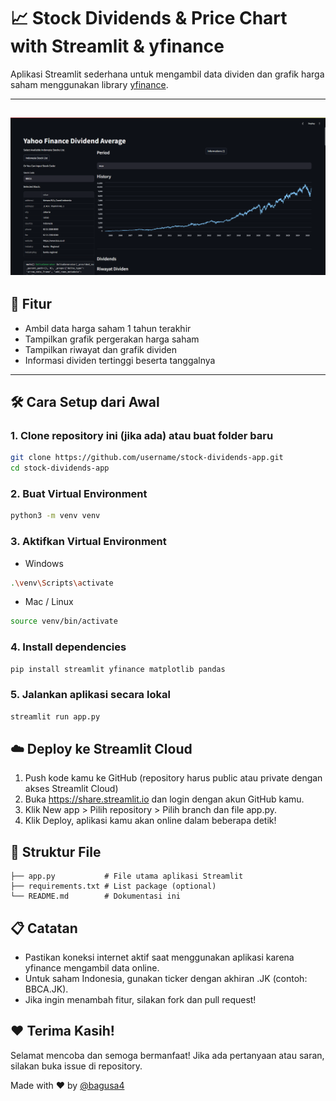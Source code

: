 # 📈 Stock Dividends & Price Chart with Streamlit & yfinance

Aplikasi Streamlit sederhana untuk mengambil data dividen dan grafik harga saham menggunakan library [yfinance](https://github.com/ranaroussi/yfinance).

---
![Screenshot](https://github.com/logicxscale/yfdivav/blob/main/screenshot.png?raw=true)
---

## 🚀 Fitur

- Ambil data harga saham 1 tahun terakhir  
- Tampilkan grafik pergerakan harga saham  
- Tampilkan riwayat dan grafik dividen  
- Informasi dividen tertinggi beserta tanggalnya  

---

## 🛠️ Cara Setup dari Awal

### 1. Clone repository ini (jika ada) atau buat folder baru
```bash
git clone https://github.com/username/stock-dividends-app.git
cd stock-dividends-app
```

### 2. Buat Virtual Environment
```bash
python3 -m venv venv
```

### 3. Aktifkan Virtual Environment
- Windows 
```bash
.\venv\Scripts\activate
```
- Mac / Linux
```bash
source venv/bin/activate
```

### 4. Install dependencies
```bash
pip install streamlit yfinance matplotlib pandas
```

### 5. Jalankan aplikasi secara lokal
```bash
streamlit run app.py
```

## ☁️ Deploy ke Streamlit Cloud
1. Push kode kamu ke GitHub (repository harus public atau private dengan akses Streamlit Cloud)
2. Buka https://share.streamlit.io dan login dengan akun GitHub kamu.
3. Klik New app > Pilih repository > Pilih branch dan file app.py.
4. Klik Deploy, aplikasi kamu akan online dalam beberapa detik!

## 📂 Struktur File
```
├── app.py           # File utama aplikasi Streamlit
├── requirements.txt # List package (optional)
└── README.md        # Dokumentasi ini
```

## 📋 Catatan
- Pastikan koneksi internet aktif saat menggunakan aplikasi karena yfinance mengambil data online.
- Untuk saham Indonesia, gunakan ticker dengan akhiran .JK (contoh: BBCA.JK).
- Jika ingin menambah fitur, silakan fork dan pull request!

## ❤️ Terima Kasih!
Selamat mencoba dan semoga bermanfaat!
Jika ada pertanyaan atau saran, silakan buka issue di repository.

Made with ❤️ by [@bagusa4](https://github.com/bagusa4)